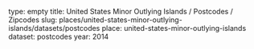 type: empty
title: United States Minor Outlying Islands / Postcodes / Zipcodes
slug: places/united-states-minor-outlying-islands/datasets/postcodes
place: united-states-minor-outlying-islands
dataset: postcodes
year: 2014
